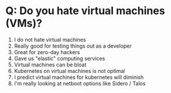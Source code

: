 # Q: Do you hate virtual machines (VMs)?

1. I do not hate virtual machines
1. Really good for testing things out as a developer
1. Great for zero-day hackers
1. Gave us "elastic" computing services
1. Virtual machines can be bloat
1. Kubernetes on virtual machines is not optimal
1. I predict virtual machines for kubernetes will diminish
1. I'm really looking at netboot options like Sidero / Talos
